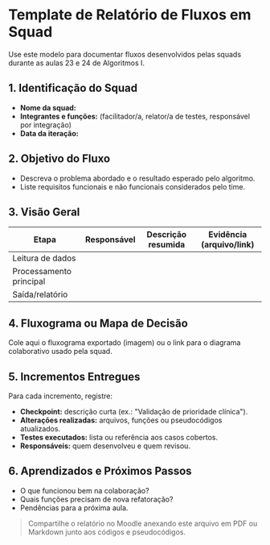# Template de Relatório de Fluxos em Squad

Use este modelo para documentar fluxos desenvolvidos pelas squads durante as aulas 23 e 24 de Algoritmos I.

## 1. Identificação do Squad

- **Nome da squad:**
- **Integrantes e funções:** (facilitador/a, relator/a de testes, responsável por integração)
- **Data da iteração:**

## 2. Objetivo do Fluxo

- Descreva o problema abordado e o resultado esperado pelo algoritmo.
- Liste requisitos funcionais e não funcionais considerados pelo time.

## 3. Visão Geral

| Etapa                   | Responsável | Descrição resumida | Evidência (arquivo/link) |
| ----------------------- | ----------- | ------------------ | ------------------------ |
| Leitura de dados        |             |                    |                          |
| Processamento principal |             |                    |                          |
| Saída/relatório         |             |                    |                          |

## 4. Fluxograma ou Mapa de Decisão

Cole aqui o fluxograma exportado (imagem) ou o link para o diagrama colaborativo usado pela squad.

## 5. Incrementos Entregues

Para cada incremento, registre:

- **Checkpoint:** descrição curta (ex.: "Validação de prioridade clínica").
- **Alterações realizadas:** arquivos, funções ou pseudocódigos atualizados.
- **Testes executados:** lista ou referência aos casos cobertos.
- **Responsáveis:** quem desenvolveu e quem revisou.

## 6. Aprendizados e Próximos Passos

- O que funcionou bem na colaboração?
- Quais funções precisam de nova refatoração?
- Pendências para a próxima aula.

> Compartilhe o relatório no Moodle anexando este arquivo em PDF ou Markdown junto aos códigos e pseudocódigos.
